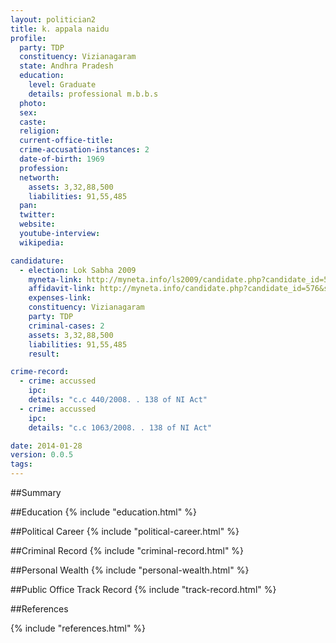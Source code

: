 ```yaml
---
layout: politician2
title: k. appala naidu
profile: 
  party: TDP
  constituency: Vizianagaram
  state: Andhra Pradesh
  education: 
    level: Graduate
    details: professional m.b.b.s
  photo: 
  sex: 
  caste: 
  religion: 
  current-office-title: 
  crime-accusation-instances: 2
  date-of-birth: 1969
  profession: 
  networth: 
    assets: 3,32,88,500
    liabilities: 91,55,485
  pan: 
  twitter: 
  website: 
  youtube-interview: 
  wikipedia: 

candidature: 
  - election: Lok Sabha 2009
    myneta-link: http://myneta.info/ls2009/candidate.php?candidate_id=576
    affidavit-link: http://myneta.info/candidate.php?candidate_id=576&scan=original
    expenses-link: 
    constituency: Vizianagaram 
    party: TDP
    criminal-cases: 2
    assets: 3,32,88,500
    liabilities: 91,55,485
    result:  

crime-record: 
  - crime: accussed
    ipc: 
    details: "c.c 440/2008. . 138 of NI Act" 
  - crime: accussed
    ipc: 
    details: "c.c 1063/2008. . 138 of NI Act" 

date: 2014-01-28
version: 0.0.5
tags: 
---
```

##Summary


##Education
{% include "education.html" %}


##Political Career
{% include "political-career.html" %}


##Criminal Record
{% include "criminal-record.html" %}


##Personal Wealth
{% include "personal-wealth.html" %}


##Public Office Track Record
{% include "track-record.html" %}


##References


{% include "references.html" %}